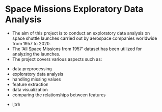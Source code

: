# Space Missions Exploratory Data Analysis

* The aim of this project is to conduct an exploratory data analysis on space shuttle launches carried out by aerospace companies worldwide from 1957 to 2020.
* The 'All Space Missions from 1957' dataset has been utilized for analyzing the launches.
* The project covers various aspects such as:
- data preprocessing
- exploratory data analysis
- handling missing values
- feature extraction
- data visualization
- comparing the relationships between features
* ljtrh
